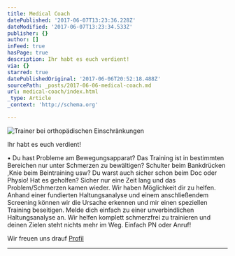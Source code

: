 ```yaml
---
title: Medical Coach
datePublished: '2017-06-07T13:23:36.228Z'
dateModified: '2017-06-07T13:23:34.533Z'
publisher: {}
author: []
inFeed: true
hasPage: true
description: Ihr habt es euch verdient!
via: {}
starred: true
datePublishedOriginal: '2017-06-06T20:52:18.488Z'
sourcePath: _posts/2017-06-06-medical-coach.md
url: medical-coach/index.html
_type: Article
_context: 'http://schema.org'

---
```

![Trainer bei orthopädischen Einschränkungen](https://the-grid-user-content.s3-us-west-2.amazonaws.com/2320904d-a743-43c6-a21d-48168dc6ad68.jpg)

Ihr habt es euch verdient!

• Du hast Probleme am Bewegungsapparat? Das Training ist in bestimmten Bereichen nur unter Schmerzen zu bewältigen? Schulter beim Bankdrücken ,Knie beim Beintraining usw? Du warst auch sicher schon beim Doc oder Physio! Hat es geholfen? Sicher nur eine Zeit lang und das Problem/Schmerzen kamen wieder. Wir haben Möglichkeit dir zu helfen. Anhand einer fundierten Haltungsanalyse und einem anschließendem Screening können wir die Ursache erkennen und mir einen speziellen Training beseitigen. Melde dich einfach zu einer unverbindlichen Haltungsanalyse an. Wir helfen komplett schmerzfrei zu trainieren und deinen Zielen steht nichts mehr im Weg. Einfach PN oder Anruf!

Wir freuen uns drauf
[Profil][0]

---



[0]: http://www.personalfitness.de/2773